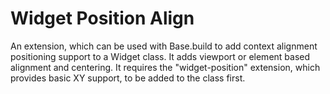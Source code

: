 Widget Position Align
=====================

An extension, which can be used with Base.build to add context alignment 
positioning support to a Widget class. It adds viewport 
or element based alignment and centering. It requires the "widget-position"
extension, which provides basic XY support, to be added to the class first.